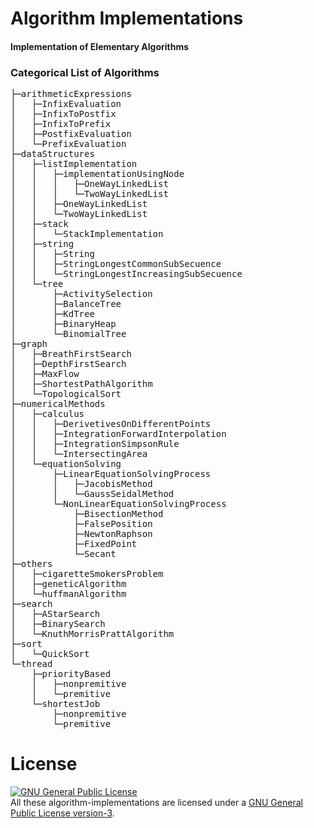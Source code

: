 # Algorithm Implementations
#### Implementation of Elementary Algorithms

### Categorical List of Algorithms
<pre>
├─arithmeticExpressions
│   ├─InfixEvaluation
│   ├─InfixToPostfix
│   ├─InfixToPrefix
│   ├─PostfixEvaluation
│   └─PrefixEvaluation
├─dataStructures
│   ├─listImplementation
│   │   ├─implementationUsingNode
│   │   │   ├─OneWayLinkedList
│   │   │   └─TwoWayLinkedList
│   │   ├─OneWayLinkedList
│   │   └─TwoWayLinkedList
│   ├─stack
│   │   └─StackImplementation
│   ├─string
│   │   ├─String
│   │   ├─StringLongestCommonSubSecuence
│   │   └─StringLongestIncreasingSubSecuence
│   └─tree
│       ├─ActivitySelection
│       ├─BalanceTree
│       ├─KdTree
│       ├─BinaryHeap
│       └─BinomialTree
├─graph
│   ├─BreathFirstSearch
│   ├─DepthFirstSearch
│   ├─MaxFlow
│   ├─ShortestPathAlgorithm
│   └─TopologicalSort
├─numericalMethods
│   ├─calculus
│   │   ├─DerivetivesOnDifferentPoints
│   │   ├─IntegrationForwardInterpolation
│   │   ├─IntegrationSimpsonRule
│   │   └─IntersectingArea
│   └─equationSolving
│       ├─LinearEquationSolvingProcess
│       │   ├─JacobisMethod
│       │   └─GaussSeidalMethod
│       └─NonLinearEquationSolvingProcess
│           ├─BisectionMethod
│           ├─FalsePosition
│           ├─NewtonRaphson
│           ├─FixedPoint
│           └─Secant
├─others
│   ├─cigaretteSmokersProblem
│   ├─geneticAlgorithm
│   └─huffmanAlgorithm
├─search
│   ├─AStarSearch
│   ├─BinarySearch
│   └─KnuthMorrisPrattAlgorithm
├─sort
│   └─QuickSort
└─thread
    ├─priorityBased
    │   ├─nonpremitive
    │   └─premitive
    └─shortestJob
        ├─nonpremitive
        └─premitive
</pre>

# License
<a rel="license" href="http://www.gnu.org/licenses/gpl.html"><img alt="GNU General Public License" style="border-width:0" src="http://www.gnu.org/graphics/gplv3-88x31.png" /></a><br/>All these algorithm-implementations are licensed under a <a rel="license" href="http://www.gnu.org/licenses/gpl.html">GNU General Public License version-3</a>.
